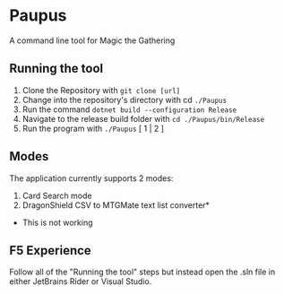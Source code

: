 # Paupus
A command line tool for Magic the Gathering

## Running the tool

1. Clone the Repository with `git clone [url]`
2. Change into the repository's directory with cd `./Paupus`
3. Run the command `dotnet build --configuration Release`
4. Navigate to the release build folder with `cd ./Paupus/bin/Release`
5. Run the program with `./Paupus` [ 1 | 2 ] 

## Modes

The application currently supports 2 modes:

1. Card Search mode
2. DragonShield CSV to MTGMate text list converter*

* This is not working

## F5 Experience

Follow all of the "Running the tool" steps but instead open the .sln file in either JetBrains Rider or Visual Studio.
